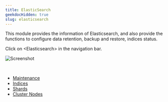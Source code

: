 ```yaml
---
title: ElasticSearch
geekdocHidden: true
slug: elasticsearch
---
```


This module provides the information of Elasticsearch, and also provide the  functions to configure data retention, backup and restore, indices status.

Click on \<Elasticsearch> in the navigation bar. 

![Screenshot](/cloud_vista/sysadmin/images/elastic1.png)

&nbsp;

* <a href="/cloud_vista/sysadmin/admin/elasticsearch/maintenance">Maintenance</a>
* <a href="/cloud_vista/sysadmin/admin/elasticsearch/indices">Indices</a>
* <a href="/cloud_vista/sysadmin/admin/elasticsearch/shards">Shards</a>
* <a href="/cloud_vista/sysadmin/admin/elasticsearch/clusternodes">Cluster Nodes</a>
